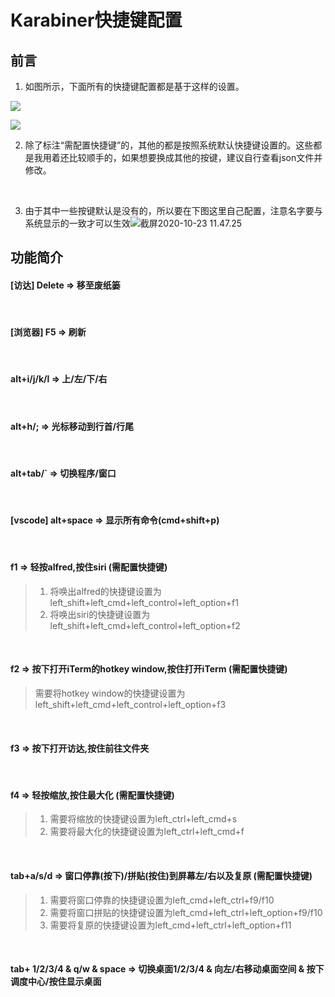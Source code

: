 # Karabiner快捷键配置

## 前言

1. 如图所示，下面所有的快捷键配置都是基于这样的设置。

![](https://i.loli.net/2020/10/24/jbczGY693oMyxpN.png)

![](https://i.loli.net/2020/10/24/aPptJRmboUs7Ehk.png)

2. 除了标注“需配置快捷键”的，其他的都是按照系统默认快捷键设置的。这些都是我用着还比较顺手的，如果想要换成其他的按键，建议自行查看json文件并修改。

<br>

3. 由于其中一些按键默认是没有的，所以要在下图这里自己配置，注意名字要与系统显示的一致才可以生效![截屏2020-10-23 11.47.25](https://i.loli.net/2020/10/23/7dEegioH8L2jszG.png)

## 功能简介

#### [访达] Delete => 移至废纸篓

<br>

#### [浏览器] F5 => 刷新

<br>

#### alt+i/j/k/l => 上/左/下/右

<br>

#### alt+h/; => 光标移动到行首/行尾

<br>

#### alt+tab/` => 切换程序/窗口

<br>

#### [vscode] alt+space => 显示所有命令(cmd+shift+p)

<br>

#### f1 => 轻按alfred,按住siri (需配置快捷键)

> 1. 将唤出alfred的快捷键设置为left_shift+left_cmd+left_control+left_option+f1
> 2. 将唤出siri的快捷键设置为left_shift+left_cmd+left_control+left_option+f2

<br>

#### f2 => 按下打开iTerm的hotkey window,按住打开iTerm (需配置快捷键)

> 需要将hotkey window的快捷键设置为left_shift+left_cmd+left_control+left_option+f3

<br>

#### f3 => 按下打开访达,按住前往文件夹

<br>

#### f4 => 轻按缩放,按住最大化 (需配置快捷键)

> 1. 需要将缩放的快捷键设置为left_ctrl+left_cmd+s
> 2. 需要将最大化的快捷键设置为left_ctrl+left_cmd+f

<br>

#### tab+a/s/d => 窗口停靠(按下)/拼贴(按住)到屏幕左/右以及复原 (需配置快捷键)

> 1. 需要将窗口停靠的快捷键设置为left_cmd+left_ctrl+f9/f10
> 2. 需要将窗口拼贴的快捷键设置为left_cmd+left_ctrl+left_option+f9/f10
> 3. 需要将复原的快捷键设置为left_cmd+left_ctrl+left_option+f11

<br>

#### tab+ 1/2/3/4 & q/w & space => 切换桌面1/2/3/4 & 向左/右移动桌面空间 & 按下调度中心/按住显示桌面

<br>



